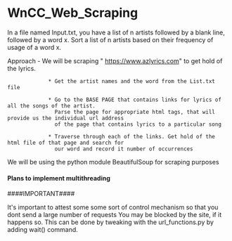 # WnCC_Web_Scraping

In a file named Input.txt, you have a list of n artists followed by a blank line, followed by a word x.
Sort a list of n artists based on their frequency of usage of a word x.


Approach - We will be scraping " https://www.azlyrics.com"  to get hold of the lyrics.

                 * Get the artist names and the word from the List.txt file

                 * Go to the BASE PAGE that contains links for lyrics of all the songs of the artist.
                   Parse the page for appropriate html tags, that will provide us the individual url address
                   of the page that contains lyrics to a particular song
                   
                 * Traverse through each of the links. Get hold of the html file of that page and search for
                   our word and record it number of occurrences
                   
We will be using the python module BeautifulSoup for scraping purposes

#### Plans to implement multithreading ####

####IMPORTANT####

It's important to attest some some sort of control mechanism so that you dont send a large number of requests
You may be blocked by the site, if it happens so. This can be done by tweaking with the url_functions.py by adding wait() command.
       
      
